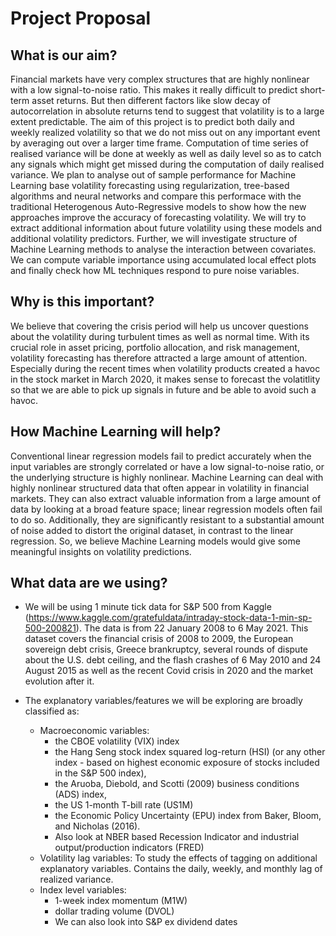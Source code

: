 
# Project Proposal

## What is our aim?
Financial markets have very complex structures that are highly nonlinear with a low signal-to-noise ratio. This makes it really difficult to predict short-term asset returns. But then different factors like slow decay of autocorrelation in absolute returns tend to suggest that volatility is to a large extent predictable. The aim of this project is to predict both daily and weekly realized volatility so that we do not miss out on any important event by averaging out over a larger time frame. Computation of time series of realised variance will be done at weekly as well as daily level so as to catch any signals which might get missed during the computation of daily realised variance. We plan to analyse out of sample performance for Machine Learning base volatility forecasting using regularization, tree-based algorithms and neural networks and compare this performace with the traditional Heterogenous Auto-Regressive models to show how the new approaches improve the accuracy of forecasting volatility. We will try to extract additional information about future volatility using these models and additional volatility predictors. Further, we will investigate structure of Machine Learning methods to analyse the interaction between covariates. We can compute variable importance using accumulated local effect plots and finally check how ML techniques respond to pure noise variables. 

## Why is this important?
 We believe that covering the crisis period will help us uncover questions about the volatility during turbulent times as well as normal time. With its crucial role in asset pricing, portfolio allocation, and risk management, volatility forecasting has therefore attracted a large amount of attention. Especially during the recent times when volatility products created a havoc in the stock market in March 2020, it makes sense to forecast the volatitlity so that we are able to pick up signals in future and be able to avoid such a havoc.

## How Machine Learning will help?
Conventional linear regression models fail to predict accurately when the input variables are strongly correlated or have a low signal-to-noise ratio, or the underlying structure is highly nonlinear. Machine Learning can deal with highly nonlinear structured data that often appear in volatility in financial markets. They can also extract valuable information from a large amount of data by looking at a broad feature space; linear regression models often fail to do so. Additionally, they are significantly resistant to a substantial amount of noise added to distort the original dataset, in contrast to the linear regression. So, we believe Machine Learning models would give some meaningful insights on volatility predictions.

## What data are we using?
- We will be using 1 minute tick data for S&P 500 from Kaggle (https://www.kaggle.com/gratefuldata/intraday-stock-data-1-min-sp-500-200821). The data is from 22 January 2008 to 6 May 2021. This dataset covers the financial crisis of 2008 to 2009, the European sovereign debt crisis, Greece brankruptcy, several rounds of dispute about the U.S. debt ceiling, and the flash crashes of 6 May 2010 and 24 August 2015 as well as the recent Covid crisis in 2020 and the market evolution after it.

- The explanatory variables/features we will be exploring are broadly classified as:
  - Macroeconomic variables: 
    - the CBOE volatility (VIX) index
    - the Hang Seng stock index squared log-return (HSI) (or any other index - based on highest economic exposure of stocks included in the S&P 500 index), 
    - the Aruoba, Diebold, and Scotti (2009) business conditions (ADS) index, 
    - the US 1-month T-bill rate (US1M)
    - the Economic Policy Uncertainty (EPU) index from Baker, Bloom, and Nicholas (2016). 
    - Also look at NBER based Recession Indicator and industrial output/production indicators (FRED)
  - Volatility lag variables: To study the effects of tagging on additional explanatory variables. Contains the daily, weekly, and monthly lag of realized variance. 
  - Index level variables: 
    - 1-week index momentum (M1W)
    - dollar trading volume (DVOL)
    - We can also look into S&P ex dividend dates
 


